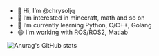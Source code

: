 - 👋 Hi, I’m @chrysoljq
- 👀 I’m interested in minecraft, math and so on
- 🌱 I’m currently learning Python, C/C++, Golang
- 😄 I'm working with ROS/ROS2, Matlab


![Anurag's GitHub stats](https://github-readme-stats.vercel.app/api?username=chrysoljq&show_icons=true&theme=radical)

<!---
chrysoljq/chrysoljq is a ✨ special ✨ repository because its `README.md` (this file) appears on your GitHub profile.
You can click the Preview link to take a look at your changes.
--->

